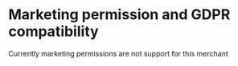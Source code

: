 # Marketing permission and GDPR compatibility
Currently marketing permissions are not support for this merchant